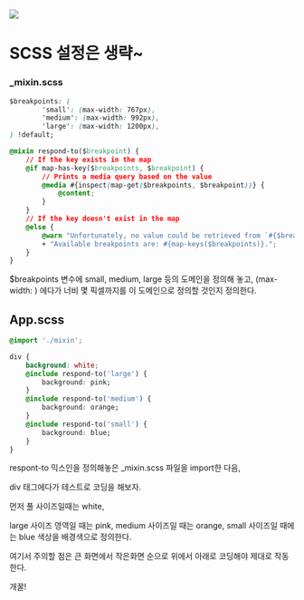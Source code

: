 # ![](https://api.ahribori.com/image/KsUWhI2entSqVSIUp4Guvvhm.png)

# SCSS 설정은 생략~

### _mixin.scss

```css
$breakpoints: (
        'small': (max-width: 767px),
        'medium': (max-width: 992px),
        'large': (max-width: 1200px),
) !default;

@mixin respond-to($breakpoint) {
    // If the key exists in the map
    @if map-has-key($breakpoints, $breakpoint) {
        // Prints a media query based on the value
        @media #{inspect(map-get($breakpoints, $breakpoint))} {
            @content;
        }
    }
    // If the key doesn't exist in the map
    @else {
        @warn "Unfortunately, no value could be retrieved from `#{$breakpoint}`. "
        + "Available breakpoints are: #{map-keys($breakpoints)}.";
    }
}
```

$breakpoints 변수에 small, medium, large 등의 도메인을 정의해 놓고, (max-width: ) 에다가 너비 몇 픽셀까지를 이 도메인으로 정의할 것인지 정의한다.

## App.scss

```css
@import './mixin';

div {
    background: white;
    @include respond-to('large') {
        background: pink;
    }
    @include respond-to('medium') {
        background: orange;
    }
    @include respond-to('small') {
        background: blue;
    }
}
```

respont-to 믹스인을 정의해놓은 _mixin.scss 파일을 import한 다음, 

div 태그에다가 테스트로 코딩을 해보자.

먼저 풀 사이즈일때는 white,

large 사이즈 영역일 때는 pink, medium 사이즈일 때는 orange, small 사이즈일 때에는 blue 색상을 배경색으로 정의한다.

여기서 주의할 점은 큰 화면에서 작은화면 순으로 위에서 아래로 코딩해야 제대로 작동한다.

개꿀!